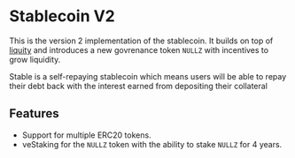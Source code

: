 # Stablecoin V2

This is the version 2 implementation of the stablecoin. It builds on top of [liquity](https://www.liquity.org/) and introduces a new govrenance token `NULLZ` with incentives to grow liquidity.

Stable is a self-repaying stablecoin which means users will be able to repay their debt back with the interest earned from depositing their collateral

## Features

- Support for multiple ERC20 tokens.
- veStaking for the `NULLZ` token with the ability to stake `NULLZ` for 4 years.
